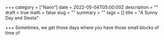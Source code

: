 +++
category = ["Nano"]
date = 2022-05-04T05:00:00Z
description = ""
draft = true
math = false
slug = ""
summary = ""
tags = []
title = "A Sunny Day and Siesta"

+++
Sometimes, we get those days where you have those small blocks of time of